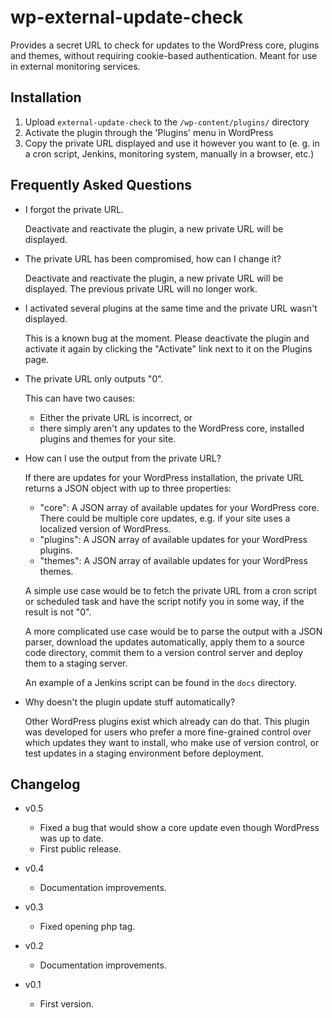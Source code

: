 wp-external-update-check
========================

Provides a secret URL to check for updates to the WordPress core, plugins and themes, without requiring cookie-based authentication. Meant for use in external monitoring services.

Installation
------------

1. Upload `external-update-check` to the `/wp-content/plugins/` directory
2. Activate the plugin through the 'Plugins' menu in WordPress
3. Copy the private URL displayed and use it however you want to (e. g. in a cron script, Jenkins, monitoring system, manually in a browser, etc.)

Frequently Asked Questions
--------------------------

* I forgot the private URL.

  Deactivate and reactivate the plugin, a new private URL will be displayed.

* The private URL has been compromised, how can I change it?

  Deactivate and reactivate the plugin, a new private URL will be displayed. The previous private URL will no longer work.

* I activated several plugins at the same time and the private URL wasn't displayed.

  This is a known bug at the moment. Please deactivate the plugin and activate it again by clicking the "Activate" link next to it on the Plugins page.

* The private URL only outputs "0".
  
  This can have two causes:
  * Either the private URL is incorrect, or
  * there simply aren't any updates to the WordPress core, installed plugins and themes for your site.

* How can I use the output from the private URL?

  If there are updates for your WordPress installation, the private URL returns a JSON object with up to three properties:
  * "core": A JSON array of available updates for your WordPress core. There could be multiple core updates, e.g. if your site uses a localized version of WordPress.
  * "plugins": A JSON array of available updates for your WordPress plugins.
  * "themes": A JSON array of available updates for your WordPress themes.

  A simple use case would be to fetch the private URL from a cron script or scheduled task and have the script notify you in some way, if the result is not "0".

  A more complicated use case would be to parse the output with a JSON parser, download the updates automatically, apply them to a source code directory, commit them to a version control server and deploy them to a staging server.
  
  An example of a Jenkins script can be found in the `docs` directory.

* Why doesn't the plugin update stuff automatically?

  Other WordPress plugins exist which already can do that. This plugin was developed for users who prefer a more fine-grained control over which updates they want to install, who make use of version control, or test updates in a staging environment before deployment.

Changelog
---------

* v0.5
  * Fixed a bug that would show a core update even though WordPress was up to date.
  * First public release.

* v0.4
  * Documentation improvements.

* v0.3
  * Fixed opening php tag.

* v0.2
  * Documentation improvements.

* v0.1
  * First version.